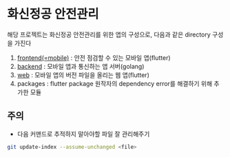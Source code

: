 # 화신정공 안전관리

해당 프로젝트는 화신정공 안전관리를 위한 앱의 구성으로, 다음과 같은 directory 구성을 가진다

1. [frontend(=mobile)](./frontend/README.md) : 안전 점검할 수 있는 모바일 앱(flutter)
2. [backend]((./backend/README.md)) : 모바일 앱과 통신하는 앱 서버(golang)
3. [web](./web/README.md) : 모바일 앱의 버전 파일을 올리는 웹 앱(flutter)
4. packages : flutter package 원작자의 dependency error를 해결하기 위해 추가한 모듈

## 주의
- 다음 커맨드로 추적하지 말아야할 파일 잘 관리해주기
```bash
git update-index --assume-unchanged <file>
```